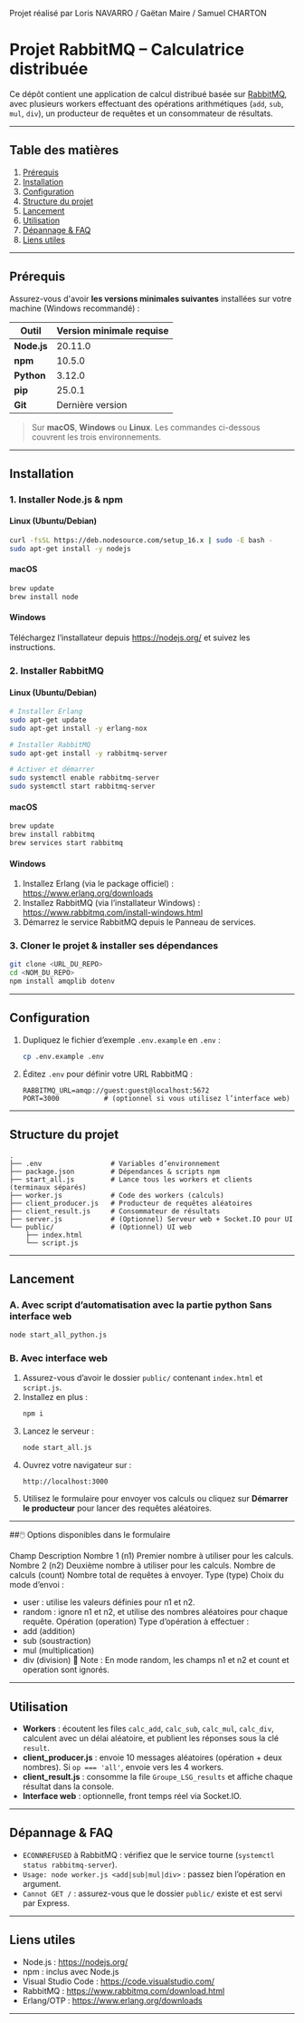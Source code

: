 Projet réalisé par Loris NAVARRO / Gaëtan Maire / Samuel CHARTON
# Projet RabbitMQ – Calculatrice distribuée

Ce dépôt contient une application de calcul distribué basée sur [RabbitMQ](https://www.rabbitmq.com/download.html), avec plusieurs workers effectuant des opérations arithmétiques (`add`, `sub`, `mul`, `div`), un producteur de requêtes et un consommateur de résultats.

---

## Table des matières

1. [Prérequis](#prérequis)  
2. [Installation](#installation)  
3. [Configuration](#configuration)  
4. [Structure du projet](#structure-du-projet)  
5. [Lancement](#lancement)  
6. [Utilisation](#utilisation)  
7. [Dépannage & FAQ](#dépannage--faq)  
8. [Liens utiles](#liens-utiles)

---

## Prérequis

Assurez-vous d'avoir **les versions minimales suivantes** installées sur votre machine (Windows recommandé) :

| Outil     | Version minimale requise |
|-----------|---------------------------|
| **Node.js**   | 20.11.0                   |
| **npm**       | 10.5.0                    |
| **Python**    | 3.12.0                    |
| **pip**       | 25.0.1                    |
| **Git**       | Dernière version          |

> Sur **macOS**, **Windows** ou **Linux**. Les commandes ci-dessous couvrent les trois environnements.

---

## Installation

### 1. Installer Node.js & npm

#### Linux (Ubuntu/Debian)
```bash
curl -fsSL https://deb.nodesource.com/setup_16.x | sudo -E bash -
sudo apt-get install -y nodejs
```

#### macOS
```bash
brew update
brew install node
```

#### Windows  
Téléchargez l’installateur depuis https://nodejs.org/ et suivez les instructions.

### 2. Installer RabbitMQ

#### Linux (Ubuntu/Debian)
```bash
# Installer Erlang
sudo apt-get update
sudo apt-get install -y erlang-nox

# Installer RabbitMQ
sudo apt-get install -y rabbitmq-server

# Activer et démarrer
sudo systemctl enable rabbitmq-server
sudo systemctl start rabbitmq-server
```

#### macOS
```bash
brew update
brew install rabbitmq
brew services start rabbitmq
```

#### Windows  
1. Installez Erlang (via le package officiel) : https://www.erlang.org/downloads  
2. Installez RabbitMQ (via l’installateur Windows) : https://www.rabbitmq.com/install-windows.html  
3. Démarrez le service RabbitMQ depuis le Panneau de services.

### 3. Cloner le projet & installer ses dépendances

```bash
git clone <URL_DU_REPO>
cd <NOM_DU_REPO>
npm install amqplib dotenv
```

---

## Configuration

1. Dupliquez le fichier d’exemple `.env.example` en `.env` :
   ```bash
   cp .env.example .env
   ```
2. Éditez `.env` pour définir votre URL RabbitMQ :
   ```dotenv
   RABBITMQ_URL=amqp://guest:guest@localhost:5672
   PORT=3000           # (optionnel si vous utilisez l’interface web)
   ```

---

## Structure du projet

```
.
├── .env                 # Variables d’environnement
├── package.json         # Dépendances & scripts npm
├── start_all.js         # Lance tous les workers et clients (terminaux séparés)
├── worker.js            # Code des workers (calculs)
├── client_producer.js   # Producteur de requêtes aléatoires
├── client_result.js     # Consommateur de résultats
├── server.js            # (Optionnel) Serveur web + Socket.IO pour UI
└── public/              # (Optionnel) UI web
    ├── index.html
    └── script.js
```

---

## Lancement

### A. Avec script d’automatisation avec la partie python Sans interface web
```bash
node start_all_python.js
```

### B. Avec interface web

1. Assurez-vous d’avoir le dossier `public/` contenant `index.html` et `script.js`.  
2. Installez en plus :
   ```bash
   npm i
   ```
3. Lancez le serveur :
   ```bash
   node start_all.js
   ```
4. Ouvrez votre navigateur sur :
   ```
   http://localhost:3000
   ```
5. Utilisez le formulaire pour envoyer vos calculs ou cliquez sur **Démarrer le producteur** pour lancer des requêtes aléatoires.
---
##🖱️ Options disponibles dans le formulaire

Champ	Description
Nombre 1 (n1)	Premier nombre à utiliser pour les calculs.
Nombre 2 (n2)	Deuxième nombre à utiliser pour les calculs.
Nombre de calculs (count)	Nombre total de requêtes à envoyer.
Type (type)	Choix du mode d’envoi :
- user : utilise les valeurs définies pour n1 et n2.
- random : ignore n1 et n2, et utilise des nombres aléatoires pour chaque requête.
Opération (operation)	Type d’opération à effectuer :
- add (addition)
- sub (soustraction)
- mul (multiplication)
- div (division)
📝 Note : En mode random, les champs n1 et n2 et count et operation sont ignorés.

---

## Utilisation

- **Workers** : écoutent les files `calc_add`, `calc_sub`, `calc_mul`, `calc_div`, calculent avec un délai aléatoire, et publient les réponses sous la clé `result`.  
- **client_producer.js** : envoie 10 messages aléatoires (opération + deux nombres). Si `op === 'all'`, envoie vers les 4 workers.  
- **client_result.js** : consomme la file `Groupe_LSG_results` et affiche chaque résultat dans la console.  
- **Interface web** : optionnelle, front temps réel via Socket.IO.

---

## Dépannage & FAQ

- `ECONNREFUSED` à RabbitMQ : vérifiez que le service tourne (`systemctl status rabbitmq-server`).  
- `Usage: node worker.js <add|sub|mul|div>` : passez bien l’opération en argument.  
- `Cannot GET /` : assurez-vous que le dossier `public/` existe et est servi par Express.

---

## Liens utiles

- Node.js : https://nodejs.org/  
- npm : inclus avec Node.js  
- Visual Studio Code : https://code.visualstudio.com/  
- RabbitMQ : https://www.rabbitmq.com/download.html  
- Erlang/OTP : https://www.erlang.org/downloads  

---
